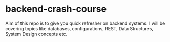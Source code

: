 # backend-crash-course

Aim of this repo is to give you quick refresher on backend systems.
I will be covering topics like databases, configurations, REST, Data Structures, System Design concepts etc.
